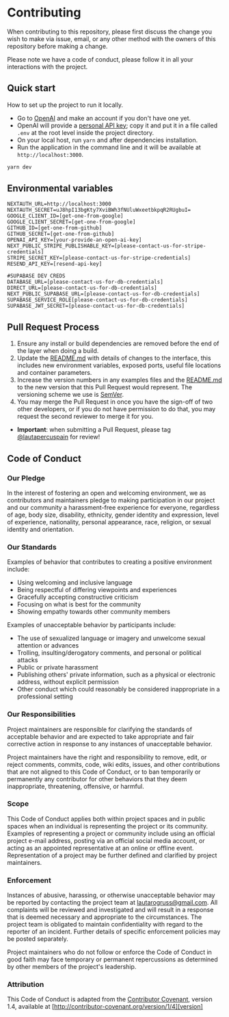 # Contributing

When contributing to this repository, please first discuss the change you wish to make via issue,
email, or any other method with the owners of this repository before making a change. 

Please note we have a code of conduct, please follow it in all your interactions with the project.

## Quick start

How to set up the project to run it locally.

- Go to [OpenAI](https://beta.openai.com/) and make an account if you don't have one yet.
- OpenAI will provide a [personal API key](https://beta.openai.com/account/api-keys); copy it and put it in a file called `.env` at the root level inside the project directory.
- On your local host, run `yarn` and after dependencies installation.
- Run the application in the command line and it will be available at `http://localhost:3000`.

```bash
yarn dev
```

## Environmental variables

```
NEXTAUTH_URL=http://localhost:3000
NEXTAUTH_SECRET=uJ8hpI13bgKty7XviBWh3fNUluWxeetbkpqR2RUgbuI=
GOOGLE_CLIENT_ID=[get-one-from-google]
GOOGLE_CLIENT_SECRET=[get-one-from-google]
GITHUB_ID=[get-one-from-github]
GITHUB_SECRET=[get-one-from-github]
OPENAI_API_KEY=[your-provide-an-open-ai-key]
NEXT_PUBLIC_STRIPE_PUBLISHABLE_KEY=[please-contact-us-for-stripe-credentials]
STRIPE_SECRET_KEY=[please-contact-us-for-stripe-credentials]
RESEND_API_KEY=[resend-api-key]

#SUPABASE DEV CREDS
DATABASE_URL=[please-contact-us-for-db-credentials]
DIRECT_URL=[please-contact-us-for-db-credentials]
NEXT_PUBLIC_SUPABASE_URL=[please-contact-us-for-db-credentials]
SUPABASE_SERVICE_ROLE[please-contact-us-for-db-credentials]
SUPABASE_JWT_SECRET=[please-contact-us-for-db-credentials]
```

## Pull Request Process

1. Ensure any install or build dependencies are removed before the end of the layer when doing a 
   build.
2. Update the [README.md](https://github.com/lautapercuspain/open-ai-api/blob/readme-update/README.md) with details of changes to the interface, this includes new environment 
   variables, exposed ports, useful file locations and container parameters.
3. Increase the version numbers in any examples files and the [README.md](https://github.com/lautapercuspain/open-ai-api/blob/readme-update/README.md) to the new version that this
   Pull Request would represent. The versioning scheme we use is [SemVer](http://semver.org/).
4. You may merge the Pull Request in once you have the sign-off of two other developers, or if you 
   do not have permission to do that, you may request the second reviewer to merge it for you.

- **Important**: when submitting a Pull Request, please tag [@lautapercuspain](https://www.github.com/lautapercuspain) for review!

## Code of Conduct

### Our Pledge

In the interest of fostering an open and welcoming environment, we as
contributors and maintainers pledge to making participation in our project and
our community a harassment-free experience for everyone, regardless of age, body
size, disability, ethnicity, gender identity and expression, level of experience,
nationality, personal appearance, race, religion, or sexual identity and
orientation.

### Our Standards

Examples of behavior that contributes to creating a positive environment
include:

* Using welcoming and inclusive language
* Being respectful of differing viewpoints and experiences
* Gracefully accepting constructive criticism
* Focusing on what is best for the community
* Showing empathy towards other community members

Examples of unacceptable behavior by participants include:

* The use of sexualized language or imagery and unwelcome sexual attention or
advances
* Trolling, insulting/derogatory comments, and personal or political attacks
* Public or private harassment
* Publishing others' private information, such as a physical or electronic
  address, without explicit permission
* Other conduct which could reasonably be considered inappropriate in a
  professional setting

### Our Responsibilities

Project maintainers are responsible for clarifying the standards of acceptable
behavior and are expected to take appropriate and fair corrective action in
response to any instances of unacceptable behavior.

Project maintainers have the right and responsibility to remove, edit, or
reject comments, commits, code, wiki edits, issues, and other contributions
that are not aligned to this Code of Conduct, or to ban temporarily or
permanently any contributor for other behaviors that they deem inappropriate,
threatening, offensive, or harmful.

### Scope

This Code of Conduct applies both within project spaces and in public spaces
when an individual is representing the project or its community. Examples of
representing a project or community include using an official project e-mail
address, posting via an official social media account, or acting as an appointed
representative at an online or offline event. Representation of a project may be
further defined and clarified by project maintainers.

### Enforcement

Instances of abusive, harassing, or otherwise unacceptable behavior may be
reported by contacting the project team at [lautarogruss@gmail.com](lautarogruss@gmail.com). All
complaints will be reviewed and investigated and will result in a response that
is deemed necessary and appropriate to the circumstances. The project team is
obligated to maintain confidentiality with regard to the reporter of an incident.
Further details of specific enforcement policies may be posted separately.

Project maintainers who do not follow or enforce the Code of Conduct in good
faith may face temporary or permanent repercussions as determined by other
members of the project's leadership.

### Attribution

This Code of Conduct is adapted from the [Contributor Covenant][homepage], version 1.4,
available at [http://contributor-covenant.org/version/1/4][version]

[homepage]: http://contributor-covenant.org
[version]: http://contributor-covenant.org/version/1/4/
